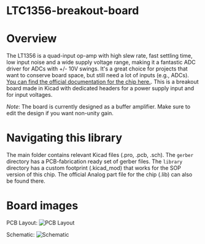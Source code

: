 # LTC1356-breakout-board
# Overview
The LT1356 is a quad-input op-amp with high slew rate, fast settling time, low input noise and a wide supply voltage range, making it a fantastic ADC driver for ADCs with +/- 10V swings. It's a great choice for projects that want to conserve board space, but still need a lot of inputs (e.g., ADCs). [You can find the official documentation for the chip here.](https://www.analog.com/en/products/lt1356.html). This is a breakout board made in Kicad with dedicated headers for a power supply input and for input voltages. 

_Note_: The board is currently designed as a buffer amplifier. Make sure to edit the design if you want non-unity gain.

# Navigating this library
The main folder contains relevant Kicad files (.pro, .pcb, .sch). The `gerber` directory has a PCB-fabrication ready set of gerber files. The `library` directory has a custom footprint (.kicad_mod) that works for the SOP version of this chip. The official Analog part file for the chip (.lib) can also be found there.

# Board images
PCB Layout:
![PCB Layout](https://i.imgur.com/PXVU5Lv.png)

Schematic:
![Schematic](https://i.imgur.com/40n2359.png)
